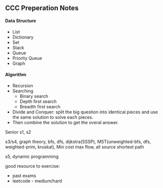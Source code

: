 ## CCC Preperation Notes

#### Data Structure
- List
- Dictionary
- Set
- Stack
- Queue
- Priority Queue
- Graph

#### Algorithm
- Recursion
- Searching
    - Binary search
    - Depth first search
    - Breadth first search
- Divide and Conquer: split the big question into identical pieces and use the same solution to solve each pieces. 
- Then combine the solution to get the overal answer.

Senior
s1, s2

s3/s4, graph theory, bfs, dfs, dijkstra(SSSP), MST(unweighted-bfs, dfs, weighted-prim, kruskal), Min cost max flow, 
all source shortest path

s5, dynamic programming

good resource to exercise:
- past exams
- leetcode - medium/hard

